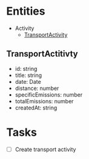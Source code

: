 # Entities

- Activity
  - [TransportActivity](#transportactitivty)

## TransportActitivty

- id: string
- title: string
- date: Date
- distance: number
- specificEmissions: number
- totalEmissions: number
- createdAt: string

# Tasks

- [ ] Create transport activity
